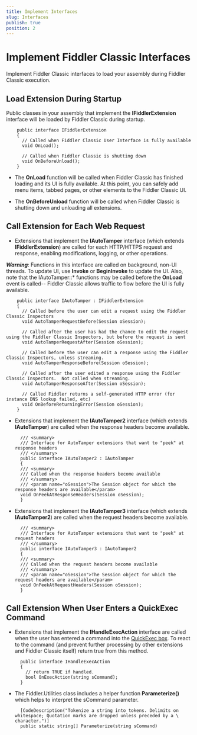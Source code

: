 ```yaml
---
title: Implement Interfaces
slug: Interfaces
publish: true
position: 2
---
```


Implement Fiddler Classic Interfaces
============================

Implement Fiddler Classic interfaces to load your assembly during Fiddler Classic execution.

Load Extension During Startup
-----------------------------

Public classes in your assembly that implement the **IFiddlerExtension** interface will be loaded by Fiddler Classic during startup.

		public interface IFiddlerExtension
		{
		  // Called when Fiddler Classic User Interface is fully available
		  void OnLoad();

		  // Called when Fiddler Classic is shutting down
		  void OnBeforeUnload();
		}

+ The **OnLoad** function will be called when Fiddler Classic has finished loading and its UI is fully available.  At this point, you can safely add menu items, tabbed pages, or other elements to the Fiddler Classic UI. 

+ The **OnBeforeUnload** function will be called when Fiddler Classic is shutting down and unloading all extensions.

Call Extension for Each Web Request
-----------------------------------

+ Extensions that implement the **IAutoTamper** interface (which extends **IFiddlerExtension**) are called for each HTTP/HTTPS request and response, enabling modifications, logging, or other operations. 

 ***Warning***:  Functions in this interface are called on background, non-UI threads. To update UI, use **Invoke** or **BeginInvoke** to update the UI. Also, note that the IAutoTamper::* functions may be called before the **OnLoad** event is called-- Fiddler Classic allows traffic to flow before the UI is fully available.

		public interface IAutoTamper : IFiddlerExtension
		{
		  // Called before the user can edit a request using the Fiddler Classic Inspectors
		  void AutoTamperRequestBefore(Session oSession);

		  // Called after the user has had the chance to edit the request using the Fiddler Classic Inspectors, but before the request is sent
		  void AutoTamperRequestAfter(Session oSession);

		  // Called before the user can edit a response using the Fiddler Classic Inspectors, unless streaming.
		  void AutoTamperResponseBefore(Session oSession);

		  // Called after the user edited a response using the Fiddler Classic Inspectors.  Not called when streaming.
		  void AutoTamperResponseAfter(Session oSession);

		  // Called Fiddler returns a self-generated HTTP error (for instance DNS lookup failed, etc)
		  void OnBeforeReturningError(Session oSession);
		}

+ Extensions that implement the **IAutoTamper2** interface (which extends **IAutoTamper**) are called when the response headers become available.

		/// <summary>
		/// Interface for AutoTamper extensions that want to "peek" at response headers
		/// </summary>
		public interface IAutoTamper2 : IAutoTamper
		{
		/// <summary>
		/// Called when the response headers become available
		/// </summary>
		/// <param name="oSession">The Session object for which the response headers are available</param>
		void OnPeekAtResponseHeaders(Session oSession);
		}

+ Extensions that implement the **IAutoTamper3** interface (which extends **IAutoTamper2**) are called when the request headers become available.

		/// <summary>
		/// Interface for AutoTamper extensions that want to "peek" at request headers
		/// </summary>
		public interface IAutoTamper3 : IAutoTamper2
		{
		/// <summary>
		/// Called when the request headers become available
		/// </summary>
		/// <param name="oSession">The Session object for which the request headers are available</param>
		void OnPeekAtRequestHeaders(Session oSession);
		}

Call Extension When User Enters a QuickExec Command
---------------------------------------------------

+ Extensions that implement the **IHandleExecAction** interface are called when the user has entered a command into the [QuickExec box][1]. To react to the command (and prevent further processing by other extensions and Fiddler Classic itself) return true from this method.

		public interface IHandleExecAction
		{
		  // return TRUE if handled. 
		  bool OnExecAction(string sCommand); 
		}

+ The Fiddler.Utilities class includes a helper function **Parameterize()** which helps to interpret the sCommand parameter.

		[CodeDescription("Tokenize a string into tokens. Delimits on whitespace; Quotation marks are dropped unless preceded by a \ character.")] 
		public static string[] Parameterize(string sCommand)


[1]: ../KnowledgeBase/QuickExec
